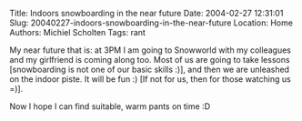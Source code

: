 Title: Indoors snowboarding in the near future
Date: 2004-02-27 12:31:01
Slug: 20040227-indoors-snowboarding-in-the-near-future
Location: Home
Authors: Michiel Scholten
Tags: rant

<p>My near future that is: at 3PM I am going to Snowworld with my colleagues and my girlfriend is coming along too. Most of us are going to take lessons [snowboarding is not one of our basic skills :)], and then we are unleashed on the indoor piste. It will be fun :) [If not for us, then for those watching us =)].</p>
<p>Now I hope I can find suitable, warm pants on time :D</p>